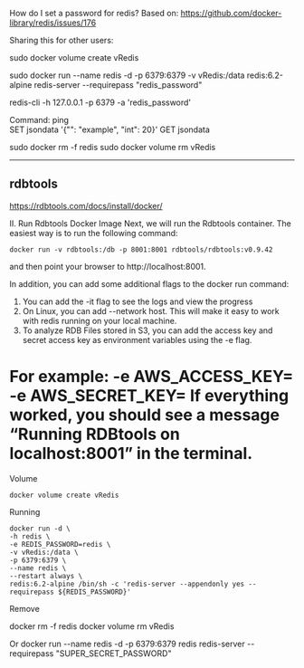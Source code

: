 
How do I set a password for redis?
Based on: https://github.com/docker-library/redis/issues/176


Sharing this for other users:

sudo docker volume create vRedis

sudo docker run --name redis -d -p 6379:6379 -v vRedis:/data  redis:6.2-alpine redis-server --requirepass "redis_password"


redis-cli -h 127.0.0.1 -p 6379 -a 'redis_password'

Command:
    ping    
    SET jsondata '{"": "example", "int": 20}'
    GET jsondata


sudo docker rm -f redis
sudo docker volume rm vRedis



------------------
rdbtools
------------------

https://rdbtools.com/docs/install/docker/

II. Run Rdbtools Docker Image
Next, we will run the Rdbtools container. The easiest way is to run the following command:

    docker run -v rdbtools:/db -p 8001:8001 rdbtools/rdbtools:v0.9.42
and then point your browser to http://localhost:8001.

In addition, you can add some additional flags to the docker run command:

1. You can add the -it flag to see the logs and view the progress
2. On Linux, you can add --network host. This will make it easy to work with redis running on your local machine.
3. To analyze RDB Files stored in S3, you can add the access key and secret access key as environment variables using the -e flag. 

For example: -e AWS_ACCESS_KEY=<aws access key> -e AWS_SECRET_KEY=<aws secret access key>
If everything worked, you should see a message “Running RDBtools on localhost:8001” in the terminal.
=======
Volume

    docker volume create vRedis

Running

    docker run -d \
    -h redis \
    -e REDIS_PASSWORD=redis \
    -v vRedis:/data \
    -p 6379:6379 \
    --name redis \
    --restart always \
    redis:6.2-alpine /bin/sh -c 'redis-server --appendonly yes --requirepass ${REDIS_PASSWORD}'

Remove

docker rm -f redis
docker volume rm vRedis


Or 
    docker run --name redis -d -p 6379:6379 redis redis-server --requirepass "SUPER_SECRET_PASSWORD"
